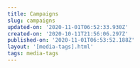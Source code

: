 ```yaml
---
title: Campaigns
slug: campaigns
updated-on: '2020-11-01T06:52:33.930Z'
created-on: '2020-10-11T21:56:06.297Z'
published-on: '2020-11-01T06:53:52.188Z'
layout: '[media-tags].html'
tags: media-tags
---
```



